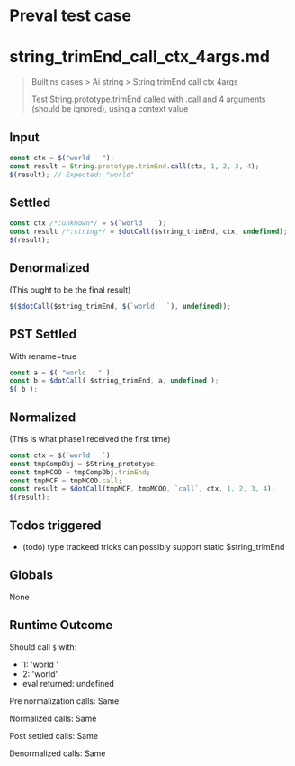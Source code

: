# Preval test case

# string_trimEnd_call_ctx_4args.md

> Builtins cases > Ai string > String trimEnd call ctx 4args
>
> Test String.prototype.trimEnd called with .call and 4 arguments (should be ignored), using a context value

## Input

`````js filename=intro
const ctx = $("world   ");
const result = String.prototype.trimEnd.call(ctx, 1, 2, 3, 4);
$(result); // Expected: "world"
`````


## Settled


`````js filename=intro
const ctx /*:unknown*/ = $(`world   `);
const result /*:string*/ = $dotCall($string_trimEnd, ctx, undefined);
$(result);
`````


## Denormalized
(This ought to be the final result)

`````js filename=intro
$($dotCall($string_trimEnd, $(`world   `), undefined));
`````


## PST Settled
With rename=true

`````js filename=intro
const a = $( "world   " );
const b = $dotCall( $string_trimEnd, a, undefined );
$( b );
`````


## Normalized
(This is what phase1 received the first time)

`````js filename=intro
const ctx = $(`world   `);
const tmpCompObj = $String_prototype;
const tmpMCOO = tmpCompObj.trimEnd;
const tmpMCF = tmpMCOO.call;
const result = $dotCall(tmpMCF, tmpMCOO, `call`, ctx, 1, 2, 3, 4);
$(result);
`````


## Todos triggered


- (todo) type trackeed tricks can possibly support static $string_trimEnd


## Globals


None


## Runtime Outcome


Should call `$` with:
 - 1: 'world '
 - 2: 'world'
 - eval returned: undefined

Pre normalization calls: Same

Normalized calls: Same

Post settled calls: Same

Denormalized calls: Same
